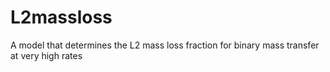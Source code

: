 # L2massloss
A model that determines the L2 mass loss fraction for binary mass transfer at very high rates
